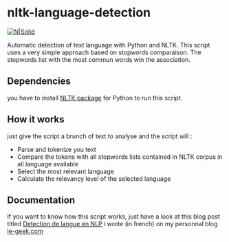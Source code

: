 # nltk-language-detection

[![N|Solid](http://www.le-geek.com/wp-content/uploads/2017/02/geek.png)](https://www.le-geek.com/)

Automatic detection of text language with Python and NLTK.
This script uses a very simple approach based on stopwords comparaison. The stopwords list with the most commun words win the association.
## Dependencies
you have to install [NLTK package](http://www.nltk.org/api/nltk.html) for Python to run this script.

## How it works
just give the script a brunch of text to analyse and the script will :
  - Parse and tokenize you text
  - Compare the tokens with all stopwords lists contained in NLTK corpus in all language available
  - Select the most relevant language
  - Calculate the relevancy level of the selected language

## Documentation
If you want to know how this script works, just have a look at this blog post titled [Detection de langue en NLP](https://www.le-geek.com/detection-de-langue-en-nlp-natural-language-processing/) i wrote (in french) on my personnal blog [le-geek.com](https://www.le-geek.com/)